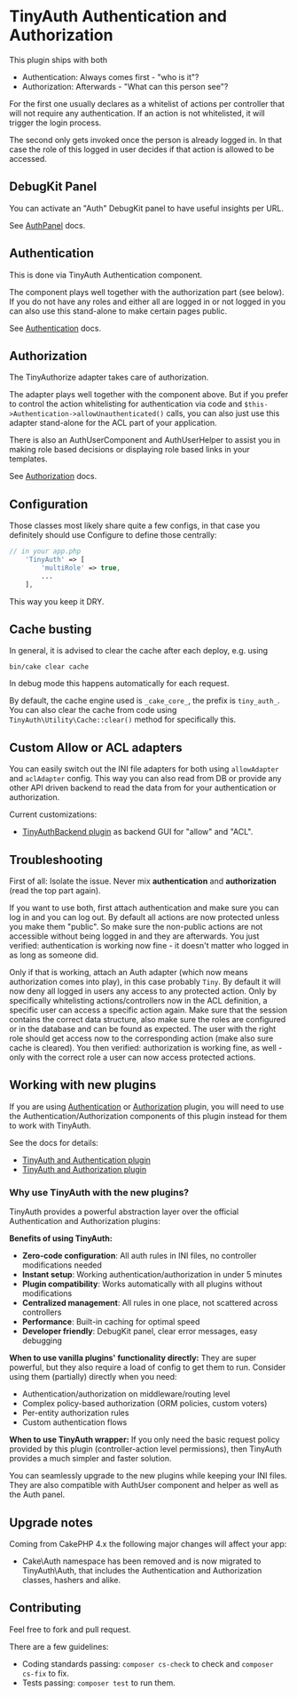 # TinyAuth Authentication and Authorization

This plugin ships with both
- Authentication: Always comes first - "who is it"?
- Authorization: Afterwards - "What can this person see"?

For the first one usually declares as a whitelist of actions per controller that will not require any authentication.
If an action is not whitelisted, it will trigger the login process.

The second only gets invoked once the person is already logged in.
In that case the role of this logged in user decides if that action is allowed to be accessed.

## DebugKit Panel
You can activate an "Auth" DebugKit panel to have useful insights per URL.

See [AuthPanel](AuthPanel.md) docs.

## Authentication
This is done via TinyAuth Authentication component.

The component plays well together with the authorization part (see below).
If you do not have any roles and either all are logged in or not logged in you can also use this stand-alone to make certain pages public.

See [Authentication](Authentication.md) docs.

## Authorization
The TinyAuthorize adapter takes care of authorization.

The adapter plays well together with the component above.
But if you prefer to control the action whitelisting for authentication via code and `$this->Authentication->allowUnauthenticated()` calls, you can
also just use this adapter stand-alone for the ACL part of your application.

There is also an AuthUserComponent and AuthUserHelper to assist you in making role based decisions or displaying role based links in your templates.

See [Authorization](Authorization.md) docs.


## Configuration
Those classes most likely share quite a few configs, in that case you definitely should use Configure to define those centrally:
```php
// in your app.php
    'TinyAuth' => [
        'multiRole' => true,
        ...
    ],
```
This way you keep it DRY.

## Cache busting
In general, it is advised to clear the cache after each deploy, e.g. using
```
bin/cake clear cache
```
In debug mode this happens automatically for each request.

By default, the cache engine used is `_cake_core_`, the prefix is `tiny_auth_`.
You can also clear the cache from code using `TinyAuth\Utility\Cache::clear()` method for specifically this.

## Custom Allow or ACL adapters
You can easily switch out the INI file adapters for both using `allowAdapter` and `aclAdapter` config.
This way you can also read from DB or provide any other API driven backend to read the data from for your authentication or authorization.

Current customizations:
- [TinyAuthBackend plugin](https://github.com/dereuromark/cakephp-tinyauth-backend) as backend GUI for "allow" and "ACL".

## Troubleshooting
First of all: Isolate the issue. Never mix **authentication** and **authorization** (read the top part again).

If you want to use both, first attach authentication and make sure you can log in and you can log out. By default all actions are now protected unless you make them "public". So make sure the non-public actions are not accessible without being logged in and they are afterwards.
You just verified: authentication is working now fine - it doesn't matter who logged in as long as someone did.

Only if that is working, attach an Auth adapter (which now means authorization comes into play), in this case probably `Tiny`.
By default it will now deny all logged in users any access to any protected action. Only by specifically whitelisting actions/controllers now in the ACL definition, a specific user can access a specific action again.
Make sure that the session contains the correct data structure, also make sure the roles are configured or in the database and can be found as expected. The user with the right role should get access now to the corresponding action (make also sure cache is cleared).
You then verified: authorization is working fine, as well - only with the correct role a user can now access protected actions.

## Working with new plugins
If you are using [Authentication](https://github.com/cakephp/authentication) or [Authorization](https://github.com/cakephp/authorization) plugin, you will need to use the
Authentication/Authorization components of this plugin instead for them to work with TinyAuth.

See the docs for details:
- [TinyAuth and Authentication plugin](AuthenticationPlugin.md)
- [TinyAuth and Authorization plugin](AuthorizationPlugin.md)

### Why use TinyAuth with the new plugins?

TinyAuth provides a powerful abstraction layer over the official Authentication and Authorization plugins:

**Benefits of using TinyAuth:**
- **Zero-code configuration**: All auth rules in INI files, no controller modifications needed
- **Instant setup**: Working authentication/authorization in under 5 minutes
- **Plugin compatibility**: Works automatically with all plugins without modifications
- **Centralized management**: All rules in one place, not scattered across controllers
- **Performance**: Built-in caching for optimal speed
- **Developer friendly**: DebugKit panel, clear error messages, easy debugging

**When to use vanilla plugins' functionality directly:**
They are super powerful, but they also require a load of config to get them to run.
Consider using them (partially) directly when you need:
- Authentication/authorization on middleware/routing level
- Complex policy-based authorization (ORM policies, custom voters)
- Per-entity authorization rules
- Custom authentication flows

**When to use TinyAuth wrapper:**
If you only need the basic request policy provided by this plugin (controller-action level permissions),
then TinyAuth provides a much simpler and faster solution.

You can seamlessly upgrade to the new plugins while keeping your INI files.
They are also compatible with AuthUser component and helper as well as the Auth panel.

## Upgrade notes
Coming from CakePHP 4.x the following major changes will affect your app:
- Cake\Auth namespace has been removed and is now migrated to TinyAuth\Auth, that includes the
  Authentication and Authorization classes, hashers and alike.

## Contributing
Feel free to fork and pull request.

There are a few guidelines:

- Coding standards passing: `composer cs-check` to check and `composer cs-fix` to fix.
- Tests passing: `composer test` to run them.
